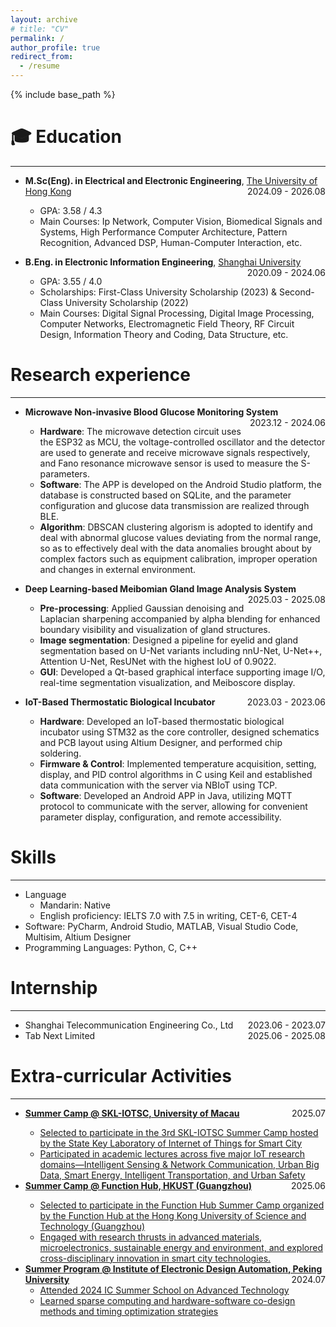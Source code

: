 ```yaml
---
layout: archive
# title: "CV"
permalink: /
author_profile: true
redirect_from:
  - /resume
---
```


{% include base_path %}

🎓 Education
=====
---
- **M.Sc(Eng). in Electrical and Electronic Engineering**, <a href="https://www.hku.hk/" style="color: inherit; text-decoration: underline;">The University of Hong Kong</a><span style="float: right;">2024.09 - 2026.08</span>  
  - GPA: 3.58 / 4.3
  - Main Courses: Ip Network, Computer Vision, Biomedical Signals and Systems, High Performance Computer Architecture, Pattern Recognition, Advanced DSP, Human-Computer Interaction, etc.

- **B.Eng. in Electronic Information Engineering**, <a href="https://www.shu.edu.cn/" style="color: inherit; text-decoration: underline;">Shanghai University</a><span style="float: right;">2020.09 - 2024.06</span>
  - GPA: 3.55 / 4.0
  - Scholarships: First-Class University Scholarship (2023) & Second-Class University Scholarship (2022)
  - Main Courses: Digital Signal Processing, Digital Image Processing, Computer Networks, Electromagnetic Field Theory, RF Circuit Design, Information Theory and Coding, Data Structure, etc.

Research experience
======
---
* **Microwave Non-invasive Blood Glucose Monitoring System** <span style="float: right;">2023.12 - 2024.06</span>
  * **Hardware**: The microwave detection circuit uses the ESP32 as MCU, the voltage-controlled oscillator and the detector are used to generate and receive microwave signals respectively, and Fano resonance microwave sensor is used to measure the S-parameters.
  * **Software**: The APP is developed on the Android Studio platform, the database is constructed based on SQLite, and the parameter configuration and glucose data transmission are realized through BLE.
  * **Algorithm**: DBSCAN clustering algorism is adopted to identify and deal with abnormal glucose values deviating from the normal range, so as to effectively deal with the data anomalies brought about by complex factors such as equipment calibration, improper operation and changes in external environment.

* **Deep Learning-based Meibomian Gland Image Analysis System** <span style="float: right;">2025.03 - 2025.08</span>
  * **Pre-processing**: Applied Gaussian denoising and Laplacian sharpening accompanied by alpha blending for enhanced boundary visibility and visualization of gland structures.
  * **Image segmentation**: Designed a pipeline for eyelid and gland segmentation based on U-Net variants including nnU-Net, U-Net++, Attention U-Net, ResUNet with the highest IoU of 0.9022.
  * **GUI**: Developed a Qt-based graphical interface supporting image I/O, real-time segmentation visualization, and Meiboscore display.

* **IoT-Based Thermostatic Biological Incubator**  <span style="float: right;">2023.03 - 2023.06</span>
  * **Hardware**: Developed an IoT-based thermostatic biological incubator using STM32 as the core controller, designed schematics and PCB layout using Altium Designer, and performed chip soldering.
  * **Firmware & Control**: Implemented temperature acquisition, setting, display, and PID control algorithms in C using Keil and established data communication with the server via NBIoT using TCP.
  * **Software**: Developed an Android APP in Java, utilizing MQTT protocol to communicate with the server, allowing for convenient parameter display, configuration, and remote accessibility.

Skills
======
---
* Language
  * Mandarin: Native
  * English proficiency: IELTS 7.0 with 7.5 in writing, CET-6, CET-4
* Software: PyCharm, Android Studio, MATLAB, Visual Studio Code, Multisim, Altium Designer
* Programming Languages: Python, C, C++

Internship
======
---
* Shanghai Telecommunication Engineering Co., Ltd <span style="float: right;">2023.06 - 2023.07</span>
* Tab Next Limited <span style="float: right;">2025.06 - 2025.08</span>

Extra-curricular Activities
======
---
* <a href="https://skliotsc.um.edu.mo/um-organises-3rd-skl-iotsc-summer-camp-for-outstanding-university-students/" style="color: inherit; text-decoration: underline;">**Summer Camp @ SKL-IOTSC, University of Macau** <span style="float: right;">2025.07</span>
  * Selected to participate in the 3rd SKL-IOTSC Summer Camp hosted by the State Key Laboratory of Internet of Things for Smart City
  * Participated in academic lectures across five major IoT research domains—Intelligent Sensing & Network Communication, Urban Big Data, Smart Energy, Intelligent Transportation, and Urban Safety
* <a href="https://mp.weixin.qq.com/s/U0oRLA9g9eZ7A9FKwxSL6g" style="color: inherit; text-decoration: underline;">**Summer Camp @ Function Hub, HKUST (Guangzhou)** <span style="float: right;">2025.06</span>
  * Selected to participate in the Function Hub Summer Camp organized by the Function Hub at the Hong Kong University of Science and Technology (Guangzhou)
  * Engaged with research thrusts in advanced materials, microelectronics, sustainable energy and environment, and explored cross-disciplinary innovation in smart city technologies.
* **Summer Program @ Institute of Electronic Design Automation, Peking University** <span style="float: right;">2024.07</span>
  * Attended 2024 IC Summer School on Advanced Technology
  * Learned sparse computing and hardware-software co-design methods and timing optimization strategies
